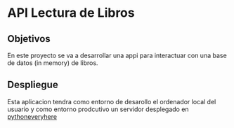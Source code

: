 # API Lectura de Libros

## Objetivos
En este proyecto se va a desarrollar una appi para interactuar con una base de datos (in memory) de libros.

## Despliegue
Esta aplicacion tendra como entorno de desarollo el ordenador local del usuario y como entorno prodcutivo un servidor desplegado en [pythoneveryhere](guilleordaz.pythonanywhere.com)
